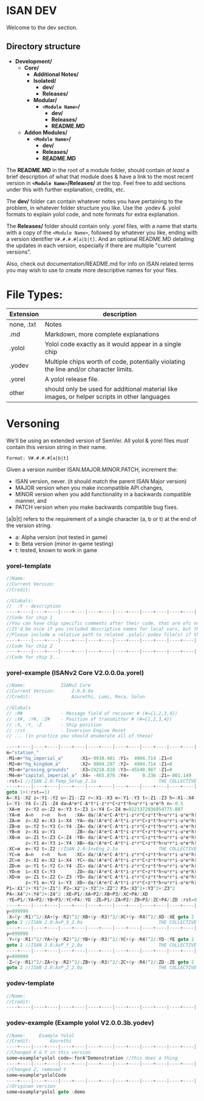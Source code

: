 # ISAN DEV

Welcome to the dev section.

## Directory structure

 - **Development/**
    - **Core/**
        - **Additional Notes/**
        - **Isolated/**
            - **dev/**
            - **Releases/**
        - **Modular/**
            - **`<Module Name>`/**
                - **dev/**
                - **Releases/**
                - **README.MD**
    - **Addon Modules/**
        - **`<Module Name>`/**
            - **dev/**
            - **Releases/**
            - **README.MD**

The **README.MD** in the root of a module folder, should contain *at least* a brief description of what that module does & have a link to the most recent version in **`<Module Name>`/Releases/** at the top. Feel free to add sections under this with further explanation, credits, etc.

The **dev/** folder can contain whatever notes you have pertaining to the problem, in whatever folder structure you like. Use the .yodev & .yolol formats to explain yolol code, and note formats for extra explanation.

The **Releases/** folder should contain only .yorel files, with a name that starts with a copy of the `<Module Name>`, followed by whatever you like, ending with a version identifier `V#.#.#.#[a|b|t]`. And an optional README.MD detailing the updates in each version, especially if there are multiple "current versions". 

Also, check out documentation/README.md for info on ISAN related terms you may wish to use to create more descriptive names for your files.

# File Types:
Extension | description
-|-
none, .txt| Notes
.md | Markdown, more complete explanations
.yolol | Yolol code exactly as it would appear in a single chip
.yodev | Multiple chips worth of code, potentially violating the line and/or character limits.
.yorel| A yolol release file.
other | should only be used for additional material like images, or helper scripts in other languages

# Versoning

We'll be using an extended version of SemVer. All yolol & yorel files *must* contain this version string in their name.

```
Format: V#.#.#.#[a|b|t]
```
Given a version number ISAN.MAJOR.MINOR.PATCH, increment the:

- ISAN version, never. (it should match the parent ISAN Major version)
- MAJOR version when you make incompatible API changes,
- MINOR version when you add functionality in a backwards compatible manner, and
- PATCH version when you make backwards compatible bug fixes.

[a|b|t] refers to the requirement of a single character (a, b or t) at the end of the version string. 
 - a: Alpha version (not tested in game)
 - b: Beta version  (minor in-game testing)
 - t: tested, known to work in game

### yorel-template

```c
//Name: 
//Current Version: 
//Credit: 

//Globals:
//  :Y - description
----+----|----+----|----+----|----+----|----+----|----+----|----+----|
//Code for chip 1
//You can have chip specific comments after their code, that are ofc not mandatory to copy
//It'd be nice if you included descriptive names for local vars, but that's not nessesary
//Please include a relative path to related .yolol/.yodev file(s) if they exist
----+----|----+----|----+----|----+----|----+----|----+----|----+----|
//Code for chip 2
----+----|----+----|----+----|----+----|----+----|----+----|----+----|
//Code for chip 3...
```
### yorel-example (ISANv2 Core V2.0.0.0a.yorel)
```c
//Name:             ISANv2 Core
//Current Version:      2.0.0.0a
//Credit:               Azurethi, Lumi, Reca, Solon

//Globals
// :M#              - Message field of reciever # (#={1,2,3,4})
// :X#, :Y#, :Z#    - Position of transmitter # (#={1,2,3,4})
// :X, :Y, :Z       - Ship position
// :rst             - Inversion Engine Reset
// ... (in practice you should enumerate all of these)

----+----|----+----|----+----|----+----|----+----|----+----|----+----|
m="station_"
:M1=m+"hq_imperial_a"      :X1=-9938.401 :Y1=  4904.714 :Z1=0
:M2=m+"hq_kingdom_a"       :X2= 9894.287 :Y2=  4904.714 :Z1=0
:M3=m+"proving_grounds"    :X3=19218.818 :Y3=-45540.987 :Z1=0
:M4=m+"capital_imperial_a" :X4= -465.876 :Y4=     0.236 :Z1=-801.149
:rst=1 //ISAN 2.0:Temp_Setup_2.1a                       THE COLLECTIVE
----+----|----+----|----+----|----+----|----+----|----+----|----+----|
goto 1+(:rst==1)
A=:X1-:X2 z=:Y1-:Y2 u=:Z1-:Z2 r=:X1-:X3 e=:Y1-:Y3 t=:Z1-:Z3 h=:X1-:X4
i=:Y1-:Y4 C=:Z1-:Z4 da=A*e*C-A*t*i-z*r*C+z*t*h+u*r*i-u*e*h n=-0.5
:XA=m  z=:Y2 u=:Z2 e=:Y3 t=:Z3 i=:Y4 C=:Z4 m=9223372036854775.807
:YA=m  A=n   r=n   h=n   :XA= da/(A*e*C-A*t*i-z*r*C+z*t*h+u*r*i-u*e*h)
:ZA=m  z=:X2 e=:X3 i=:X4 :YA=-da/(A*e*C-A*t*i-z*r*C+z*t*h+u*r*i-u*e*h)
:ZB=m  u=:Y2 t=:Y3 C=:Y4 :ZA= da/(A*e*C-A*t*i-z*r*C+z*t*h+u*r*i-u*e*h)
:YB=m  z=:X1 u=:Y1       :ZB=-da/(A*e*C-A*t*i-z*r*C+z*t*h+u*r*i-u*e*h)
:XB=m  u=:Z1 t=:Z3 C=:Z4 :YB= da/(A*e*C-A*t*i-z*r*C+z*t*h+u*r*i-u*e*h)
       z=:Y1 e=:Y3 i=:Y4 :XB=-da/(A*e*C-A*t*i-z*r*C+z*t*h+u*r*i-u*e*h)
:XC=m  e=:Y2 t=:Z2 //ISAN 2.0:InvEng_2.1a               THE COLLECTIVE
:YC=m  A=n   r=n   h=n   :XC= da/(A*e*C-A*t*i-z*r*C+z*t*h+u*r*i-u*e*h)
:ZC=m  z=:X1 e=:X2 i=:X4 :YC=-da/(A*e*C-A*t*i-z*r*C+z*t*h+u*r*i-u*e*h)
:ZD=m  u=:Y1 t=:Y2 C=:Y4 :ZC= da/(A*e*C-A*t*i-z*r*C+z*t*h+u*r*i-u*e*h)
:YD=m  i=:X3 C=:Y3       :ZD=-da/(A*e*C-A*t*i-z*r*C+z*t*h+u*r*i-u*e*h)
:XD=m  u=:Z1 t=:Z2 C=:Z3 :YD= da/(A*e*C-A*t*i-z*r*C+z*t*h+u*r*i-u*e*h)
       z=:Y1 e=:Y2 i=:Y3 :XD=-da/(A*e*C-A*t*i-z*r*C+z*t*h+u*r*i-u*e*h)
P1=:X1^2+:Y1^2+:Z1^2 P2=:X2^2+:Y2^2+:Z2^2 P3=:X3^2+:Y3^2+:Z3^2
P4=:X4^2+:Y4^2+:Z4^2 :XE=P1/:XA+P2/:XB+P3/:XC+P4/:XD
:YE=P1/:YA+P2/:YB+P3/:YC+P4/:YD :ZE=P1/:ZA+P2/:ZB+P3/:ZC+P4/:ZD :rst=0
----+----|----+----|----+----|----+----|----+----|----+----|----+----|
y=999999
:X=(y-:R1)^2/:XA+(y-:R2)^2/:XB+(y-:R3)^2/:XC+(y-:R4)^2/:XD-:XE goto 2
goto 2 //ISAN 2.0:AxP_X_2.0a                            THE COLLECTIVE
----+----|----+----|----+----|----+----|----+----|----+----|----+----|
y=999999
:Y=(y-:R1)^2/:YA+(y-:R2)^2/:YB+(y-:R3)^2/:YC+(y-:R4)^2/:YD-:YE goto 2
goto 2 //ISAN 2.0:AxP_Y_2.0a                            THE COLLECTIVE
----+----|----+----|----+----|----+----|----+----|----+----|----+----|
y=999999
:Z=(y-:R1)^2/:ZA+(y-:R2)^2/:ZB+(y-:R3)^2/:ZC+(y-:R4)^2/:ZD-:ZE goto 2
goto 2 //ISAN 2.0:AxP_Z_2.0a                            THE COLLECTIVE
```


### yodev-template

```c
//Name: 
//Credit: 
----+----|----+----|----+----|----+----|----+----|----+----|----+----|
```

### yodev-example (Example yolol V2.0.0.3b.yodev)
```c
//Name:     Example Yolol
//Credit:       Azurethi
----+----|----+----|----+----|----+----|----+----|----+----|----+----|
//Changed X & Y in this version
some=example*yolol code=:forA^Demonstration //this does a thing
----+----|----+----|----+----|----+----|----+----|----+----|----+----|
//Changed Z, removed Y
some=example*yololCode
----+----|----+----|----+----|----+----|----+----|----+----|----+----|
//Originan version
some=example*yolol goto :demo
```